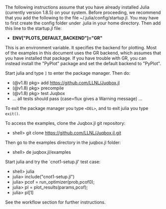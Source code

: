 The following instructions assume that you have already installed Julia (currently version 1.8.5) on your system. Before proceeding, we recommend that you add the following to the file ~/.julia/config/startup.jl. You may have to first create the config folder under .julia in your home directory. Then add this line to the startup.jl file:

- **ENV["PLOTS_DEFAULT_BACKEND"]="GR"**

This is an environment variable. It specifies the backend for plotting. Most of the examples in this document uses the GR backend, which assumes that you have installed that package. If you have trouble with GR, you can instead install the "PyPlot" package and set the default backend to "PyPlot".

Start julia and type `]` to enter the package manager. Then do:
- (@v1.8) pkg> add  https://github.com/LLNL/Juqbox.jl
- (@v1.8) pkg> precompile
- (@v1.8) pkg> test Juqbox
- ... all tests should pass (case=flux gives a Warning message) ...

To exit the package manager you type `<DEL>`, and to exit julia you type `exit()`.

To access the examples, clone the Juqbox.jl git repository:
- shell> git clone https://github.com/LLNL/Juqbox.jl.git

Then go to the examples directory in the juqbox.jl folder:
- shell> de juqbox.jl/examples

Start julia and try the `cnot1-setup.jl' test case:
- shell> julia
- julia> include("cnot1-setup.jl")
- julia> pcof = run_optimizer(prob,pcof0);
- julia> pl = plot_results(params,pcof);
- julia> pl[1]

See the workflow section for further instructions.